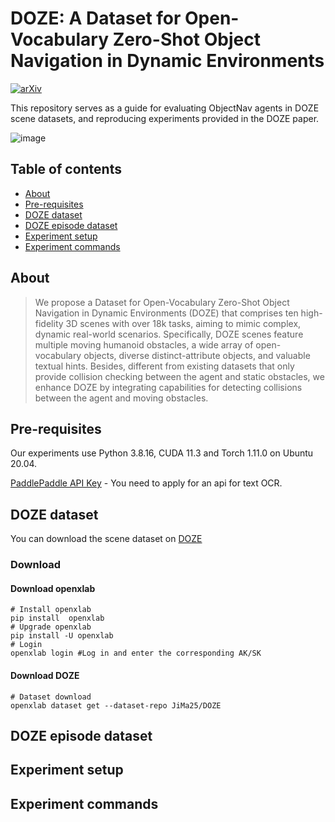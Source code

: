 DOZE: A Dataset for Open-Vocabulary Zero-Shot Object Navigation in Dynamic Environments
==================================

[![arXiv](https://img.shields.io/badge/cs.cv-arXiv%3A2402.19007-42ba94.svg)](https://arxiv.org/abs/2402.19007)

This repository serves as a guide for evaluating ObjectNav agents in DOZE scene datasets, and reproducing experiments provided in the DOZE paper.

![image](https://github.com/JiMa25/DOZE-Dataset/assets/top226.jpg)

## Table of contents

- [About](#about)
- [Pre-requisites](#pre-requisites)
- [DOZE dataset](#doze-dataset)
- [DOZE episode dataset](#doze-episode-datasets)
- [Experiment setup](#experiment-setup)
- [Experiment commands](#experiment-commands)



## About

> We propose a Dataset for Open-Vocabulary Zero-Shot Object Navigation in Dynamic Environments (DOZE) that comprises ten high-fidelity 3D scenes with over 18k tasks, aiming to mimic complex, dynamic real-world scenarios. Specifically, DOZE scenes feature multiple moving humanoid obstacles, a wide array of open-vocabulary objects, diverse distinct-attribute objects, and valuable textual hints. Besides, different from existing datasets that only provide collision checking between the agent and static obstacles, we enhance DOZE by integrating capabilities for detecting collisions between the agent and moving obstacles.


## Pre-requisites

Our experiments use Python 3.8.16, CUDA 11.3 and Torch 1.11.0 on Ubuntu 20.04. 

[PaddlePaddle API Key](https://www.paddlepaddle.org.cn/documentation/docs/en/api/index_en.html) - You need to apply for an api for text OCR.

## DOZE dataset

You can download the scene dataset on [DOZE](https://openxlab.org.cn/datasets/JiMa25/DOZE)
### Download
#### Download openxlab
```
# Install openxlab
pip install  openxlab 
# Upgrade openxlab
pip install -U openxlab 
# Login
openxlab login #Log in and enter the corresponding AK/SK
```

#### Download DOZE
```
# Dataset download
openxlab dataset get --dataset-repo JiMa25/DOZE
```

## DOZE episode dataset


## Experiment setup


## Experiment commands

